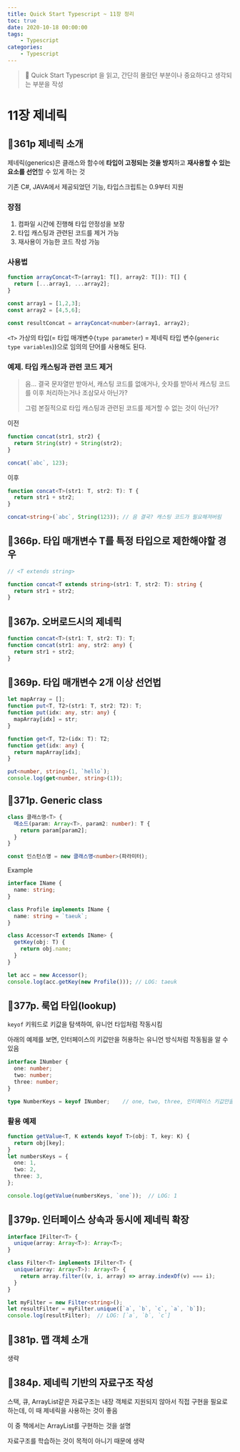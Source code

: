 ```yaml
---
title: Quick Start Typescript ~ 11장 정리
toc: true
date: 2020-10-18 00:00:00
tags: 
    - Typescript
categories: 
    - Typescript
---
```





> 📖 Quick Start Typescript 을 읽고, 간단히 몰랐던 부분이나 중요하다고 생각되는 부분을 작성
>



# 11장 제네릭

##  📝361p 제네릭 소개

제네릭(generics)은 클래스와 함수에 **타입이 고정되는 것을 방지**하고 **재사용할 수 있는 요소를 선언**할 수 있게 하는 것

기존 C#, JAVA에서 제공되었던 기능, 타입스크립트는 0.9부터 지원

### 장점

1. 컴파일 시간에 진행해 타입 안정성을 보장
2. 타입 캐스팅과 관련된 코드를 제거 가능
3. 재사용이 가능한 코드 작성 가능

### 사용법

```typescript
function arrayConcat<T>(array1: T[], array2: T[]): T[] {
  return [...array1, ...array2];
}

const array1 = [1,2,3];
const array2 = [4,5,6];

const resultConcat = arrayConcat<number>(array1, array2);
```

`<T>`  가상의 타입(= 타입 매개변수(`type parameter`) = 제네릭 타입 변수(`generic type variables`))으로 임의의 단어를 사용해도 된다.



### 예제. 타입 캐스팅과 관련 코드 제거

> 음... 결국 문자열만 받아서, 캐스팅 코드를 없애거나, 숫자를 받아서 캐스팅 코드를 이후 처리하는거나 조삼모사 아닌가?
>
> 그럼 본질적으로 타입 캐스팅과 관련된 코드를 제거할 수 없는 것이 아닌가?

이전

```javascript
function concat(str1, str2) {
  return String(str) + String(str2);
}

concat(`abc`, 123);
```

이후

```typescript
function concat<T>(str1: T, str2: T): T {
  return str1 + str2;
}

concat<string>(`abc`, String(123));	// 음 결국? 캐스팅 코드가 필요해져버림
```



## 📝366p. 타입 매개변수 T를 특정 타입으로 제한해야할 경우

```typescript
// <T extends string>

function concat<T extends string>(str1: T, str2: T): string {
  return str1 + str2;
}
```



## 📝367p. 오버로드시의 제네릭

```typescript
function concat<T>(str1: T, str2: T): T;
function concat(str1: any, str2: any) {
  return str1 + str2;
}
```



## 📝369p. 타입 매개변수 2개 이상 선언법

```typescript
let mapArray = [];
function put<T, T2>(str1: T, str2: T2): T;
function put(idx: any, str: any) {
  mapArray[idx] = str;
}

function get<T, T2>(idx: T): T2;
function get(idx: any) {
  return mapArray[idx];
}

put<number, string>(1, `hello`);
console.log(get<number, string>(1));
```



## 📝371p. Generic class

```typescript
class 클래스명<T> {
  메소드(param: Array<T>, param2: number): T {
    return param[param2];
  }
}

const 인스턴스명 = new 클래스명<number>(파라미터);
```

Example

```typescript
interface IName {
  name: string;
}

class Profile implements IName {
  name: string = `taeuk`;
}

class Accessor<T extends IName> {
  getKey(obj: T) {
    return obj.name;
  }
}

let acc = new Accessor();
console.log(acc.getKey(new Profile()));	// LOG: taeuk
```



## 📝377p. 룩업 타입(lookup)

`keyof` 키워드로 키값을 탐색하여, 유니언 타입처럼 작동시킴

아래의 예제를 보면, 인터페이스의 키값만을 허용하는 유니언 방식처럼 작동됨을 알 수 있음

```typescript
interface INumber {
  one: number;
  two: number;
  three: number;
}

type NumberKeys = keyof INumber;	// one, two, three, 인터페이스 키값만을 허용
```

### 활용 예제

```typescript
function getValue<T, K extends keyof T>(obj: T, key: K) {
  return obj[key];
}
let numbersKeys = {
  one: 1,
  two: 2,
  three: 3,
};

console.log(getValue(numbersKeys, `one`));	// LOG: 1
```



## 📝379p. 인터페이스 상속과 동시에 제네릭 확장

```typescript
interface IFilter<T> {
  unique(array: Array<T>): Array<T>;
}

class Filter<T> implements IFilter<T> {
  unique(array: Array<T>): Array<T> {
    return array.filter((v, i, array) => array.indexOf(v) === i);
  }
}

let myFilter = new Filter<string>();
let resultFilter = myFilter.unique([`a`, `b`, `c`, `a`, `b`]);
console.log(resultFilter);	// LOG: [`a`, `b`, `c`]
```



## 📝381p. 맵 객체 소개

생략

## 📝384p. 제네릭 기반의 자료구조 작성

스택, 큐, ArrayList같은 자료구조는 내장 객체로 지원되지 않아서 직접 구현을 필요로 하는데, 이 때 제네릭을 사용하는 것이 좋음

이 중 책에서는 ArrayList를 구현하는 것을 설명

자료구조를 학습하는 것이 목적이 아니기 때문에 생략